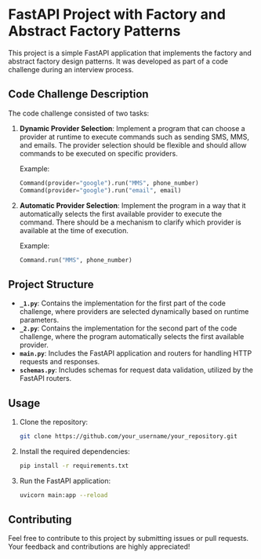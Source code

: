 # FastAPI Project with Factory and Abstract Factory Patterns

This project is a simple FastAPI application that implements the factory and abstract factory design patterns. It was developed as part of a code challenge during an interview process.

## Code Challenge Description

The code challenge consisted of two tasks:

1. **Dynamic Provider Selection**: Implement a program that can choose a provider at runtime to execute commands such as sending SMS, MMS, and emails. The provider selection should be flexible and should allow commands to be executed on specific providers.
   
   Example:
   ```python
   Command(provider="google").run("MMS", phone_number)
   Command(provider="google").run("email", email)
   ```

2. **Automatic Provider Selection**: Implement the program in a way that it automatically selects the first available provider to execute the command. There should be a mechanism to clarify which provider is available at the time of execution.

   Example:
   ```python
   Command.run("MMS", phone_number)
   ```

## Project Structure

- **`_1.py`**: Contains the implementation for the first part of the code challenge, where providers are selected dynamically based on runtime parameters.
- **`_2.py`**: Contains the implementation for the second part of the code challenge, where the program automatically selects the first available provider.
- **`main.py`**: Includes the FastAPI application and routers for handling HTTP requests and responses.
- **`schemas.py`**: Includes schemas for request data validation, utilized by the FastAPI routers.

## Usage

1. Clone the repository:

   ```bash
   git clone https://github.com/your_username/your_repository.git
   ```

2. Install the required dependencies:

   ```bash
   pip install -r requirements.txt
   ```

3. Run the FastAPI application:

   ```bash
   uvicorn main:app --reload
   ```


## Contributing

Feel free to contribute to this project by submitting issues or pull requests. Your feedback and contributions are highly appreciated!